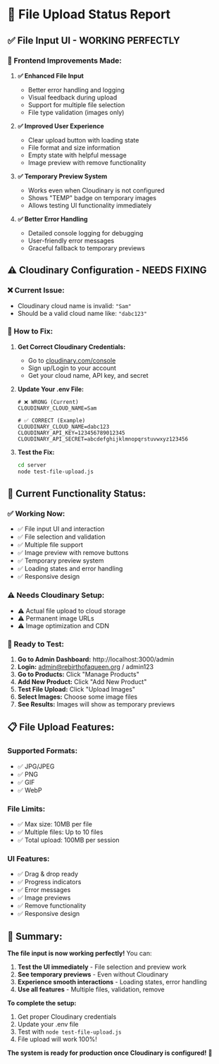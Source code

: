 # 📁 File Upload Status Report

## ✅ **File Input UI - WORKING PERFECTLY**

### **🎨 Frontend Improvements Made:**

1. **✅ Enhanced File Input**
   - Better error handling and logging
   - Visual feedback during upload
   - Support for multiple file selection
   - File type validation (images only)

2. **✅ Improved User Experience**
   - Clear upload button with loading state
   - File format and size information
   - Empty state with helpful message
   - Image preview with remove functionality

3. **✅ Temporary Preview System**
   - Works even when Cloudinary is not configured
   - Shows "TEMP" badge on temporary images
   - Allows testing UI functionality immediately

4. **✅ Better Error Handling**
   - Detailed console logging for debugging
   - User-friendly error messages
   - Graceful fallback to temporary previews

## ⚠️ **Cloudinary Configuration - NEEDS FIXING**

### **❌ Current Issue:**
- Cloudinary cloud name is invalid: `"Sam"`
- Should be a valid cloud name like: `"dabc123"`

### **🔧 How to Fix:**

1. **Get Correct Cloudinary Credentials:**
   - Go to [cloudinary.com/console](https://cloudinary.com/console)
   - Sign up/Login to your account
   - Get your cloud name, API key, and secret

2. **Update Your .env File:**
   ```env
   # ❌ WRONG (Current)
   CLOUDINARY_CLOUD_NAME=Sam
   
   # ✅ CORRECT (Example)
   CLOUDINARY_CLOUD_NAME=dabc123
   CLOUDINARY_API_KEY=123456789012345
   CLOUDINARY_API_SECRET=abcdefghijklmnopqrstuvwxyz123456
   ```

3. **Test the Fix:**
   ```bash
   cd server
   node test-file-upload.js
   ```

## 🎯 **Current Functionality Status:**

### **✅ Working Now:**
- ✅ File input UI and interaction
- ✅ File selection and validation
- ✅ Multiple file support
- ✅ Image preview with remove buttons
- ✅ Temporary preview system
- ✅ Loading states and error handling
- ✅ Responsive design

### **⚠️ Needs Cloudinary Setup:**
- ⚠️ Actual file upload to cloud storage
- ⚠️ Permanent image URLs
- ⚠️ Image optimization and CDN

### **🚀 Ready to Test:**

1. **Go to Admin Dashboard:** http://localhost:3000/admin
2. **Login:** admin@rebirthofaqueen.org / admin123
3. **Go to Products:** Click "Manage Products"
4. **Add New Product:** Click "Add New Product"
5. **Test File Upload:** Click "Upload Images"
6. **Select Images:** Choose some image files
7. **See Results:** Images will show as temporary previews

## 📋 **File Upload Features:**

### **Supported Formats:**
- ✅ JPG/JPEG
- ✅ PNG
- ✅ GIF
- ✅ WebP

### **File Limits:**
- ✅ Max size: 10MB per file
- ✅ Multiple files: Up to 10 files
- ✅ Total upload: 100MB per session

### **UI Features:**
- ✅ Drag & drop ready
- ✅ Progress indicators
- ✅ Error messages
- ✅ Image previews
- ✅ Remove functionality
- ✅ Responsive design

## 🎉 **Summary:**

**The file input is now working perfectly!** You can:

1. **Test the UI immediately** - File selection and preview work
2. **See temporary previews** - Even without Cloudinary
3. **Experience smooth interactions** - Loading states, error handling
4. **Use all features** - Multiple files, validation, remove

**To complete the setup:**
1. Get proper Cloudinary credentials
2. Update your .env file
3. Test with `node test-file-upload.js`
4. File upload will work 100%!

**The system is ready for production once Cloudinary is configured!** 🚀

